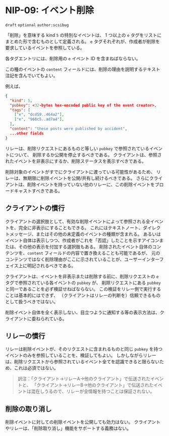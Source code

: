 # NIP-09: イベント削除

`draft` `optional` `author:scsibug`

「削除」を意味する kind `5` の特別なイベントは、
1 つ以上の `e` タグをリストにまとめた形で含むものとして定義される。
`e` タグそれぞれが、作成者が削除を要求しているイベントを参照している。

各タグエントリには、削除用の `e` イベント ID を含まねばならない。

この種のイベントの `content` フィールドには、削除の理由を説明するテキスト注記を含んでいてもよい。

例えば、

```JSON
{
  "kind": 5,
  "pubkey": <32-bytes hex-encoded public key of the event creator>,
  "tags": [
    ["e", "dcd59..464a2"],
    ["e", "968c5..ad7a4"],
  ],
  "content": "these posts were published by accident",
  ...other fields
}
```

リレーは、削除リクエストにあるものと等しい `pubkey` で参照されているイベントについて、
削除するか公開を停止するべきである。
クライアントは、参照されたイベントを非表示にするか、削除ステータスを表示すべきである。

削除対象のイベントがすでにクライアントに渡っている可能性があるため、
リレーは、無期限に削除イベントを公開/共有し続けるべきである。
さらにクライアントは、削除イベントを持っていない他のリレーに、この削除イベントをブロードキャストすべきである。

## クライアントの慣行

クライアントの選択肢として、有効な削除イベントによって参照される全イベントを、完全に非表示にすることもできる。
これにはテキストノート、ダイレクトメッセージ、またはその他の未定義のイベントの種類が含まれる。
あるいはイベント自体は表示しつつ、作成者がこれを「否認」したことを示すアイコンまたは、その他の表示を付加する選択肢もある。
削除されたイベント自体のコンテンツを、`content` フィールドの内容で置き換えることも可能であるが、
元のコンテンツではなく削除理由がここに示されていることが、ユーザーインターフェイス上に明記されるべきである。

クライアントは、イベントを非表示または削除する前に、削除リクエストの `e` タグで参照されている各イベントの `pubkey` が、
削除リクエストにある `pubkey` と同一であることを必ず検証せねばならない。
この検証をリレー側で実行することは基本的にはできず、
（クライアントはリレーの判断を）信頼できるものとして扱うべきではない。

削除イベント自体を全く表示しない、目立つように通知する等の表示方法は、クライアントに委ねられている。

## リレーの慣行

リレーは削除イベントが、そのリクエストに含まれるものと同じ `pubkey` を持つイベントのみを参照していることを、検証してもよい。
しかしながらリレーは、削除リクエストから参照されているイベント全てを認識できると限らないため、これは必須ではない。

> 訳注：「クライアント→リレーA→他のクライアント」で伝送されたイベントと、
「クライアント→リレーB→他のクライアント」で伝送されたイベントは混在しうるので、リレーが全情報を持つことは保証されない。

## 削除の取り消し

削除イベントに対しての削除イベントを公開しても効力はない。
クライアントやリレーは、「削除取り消し」機能をサポートする義務はない。
